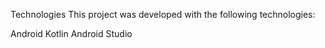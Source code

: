Technologies
This project was developed with the following technologies:

Android
Kotlin
Android Studio
